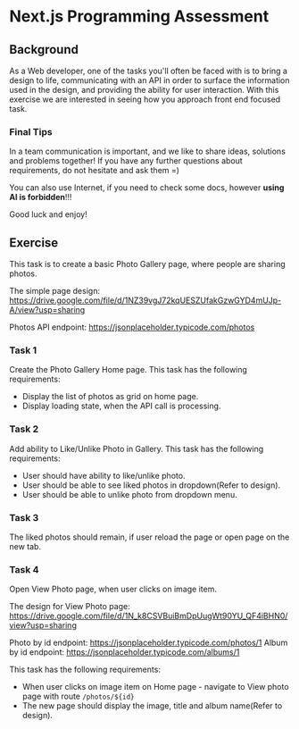 # Next.js Programming Assessment

## Background
As a Web developer, one of the tasks you'll often be faced with is to bring a design to life, communicating with an API in order to surface the information used in the design, and providing the ability for user interaction.
With this exercise we are interested in seeing how you approach front end focused task. 

### Final Tips
In a team communication is important, and we like to share ideas, solutions and problems together! If you have any further questions about requirements, do not hesitate and ask them =)

You can also use Internet, if you need to check some docs, however **using AI is forbidden**!!!

Good luck and enjoy!

## Exercise
This task is to create a basic Photo Gallery page, where people are sharing photos.

The simple page design: https://drive.google.com/file/d/1NZ39vgJ72kqUESZUfakGzwGYD4mUJp-A/view?usp=sharing

Photos API endpoint: https://jsonplaceholder.typicode.com/photos

### Task 1
Create the Photo Gallery Home page. This task has the following requirements:
- Display the list of photos as grid on home page.
- Display loading state, when the API call is processing.

### Task 2
Add ability to Like/Unlike Photo in Gallery. This task has the following requirements:
- User should have ability to like/unlike photo.
- User should be able to see liked photos in dropdown(Refer to design).
- User should be able to unlike photo from dropdown menu.

### Task 3
The liked photos should remain, if user reload the page or open page on the new tab.

### Task 4
Open View Photo page, when user clicks on image item. 

The design for View Photo page: https://drive.google.com/file/d/1N_k8CSVBuiBmDpUugWt90YU_QF4iBHN0/view?usp=sharing

Photo by id endpoint: https://jsonplaceholder.typicode.com/photos/1
Album by id endpoint: https://jsonplaceholder.typicode.com/albums/1

This task has the following requirements:
- When user clicks on image item on Home page - navigate to View photo page with route `/photos/${id}`
- The new page should display the image, title and album name(Refer to design).



